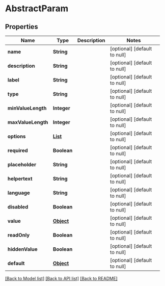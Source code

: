 # AbstractParam
## Properties

| Name | Type | Description | Notes |
|------------ | ------------- | ------------- | -------------|
| **name** | **String** |  | [optional] [default to null] |
| **description** | **String** |  | [optional] [default to null] |
| **label** | **String** |  | [optional] [default to null] |
| **type** | **String** |  | [optional] [default to null] |
| **minValueLength** | **Integer** |  | [optional] [default to null] |
| **maxValueLength** | **Integer** |  | [optional] [default to null] |
| **options** | [**List**](KeyValuePair.md) |  | [optional] [default to null] |
| **required** | **Boolean** |  | [optional] [default to null] |
| **placeholder** | **String** |  | [optional] [default to null] |
| **helpertext** | **String** |  | [optional] [default to null] |
| **language** | **String** |  | [optional] [default to null] |
| **disabled** | **Boolean** |  | [optional] [default to null] |
| **value** | [**Object**](.md) |  | [optional] [default to null] |
| **readOnly** | **Boolean** |  | [optional] [default to null] |
| **hiddenValue** | **Boolean** |  | [optional] [default to null] |
| **default** | [**Object**](.md) |  | [optional] [default to null] |

[[Back to Model list]](../README.md#documentation-for-models) [[Back to API list]](../README.md#documentation-for-api-endpoints) [[Back to README]](../README.md)

